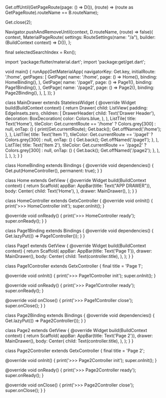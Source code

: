 Get.offUntil(GetPageRoute(page: () => D()), (route) => (route as GetPageRoute).routeName == B.routeName);

Get.close(2);

Navigator.pushAndRemoveUntil(context, D.routeName, (route) => false)(
    context,
    MaterialPageRoute(
       settings: RouteSettings(name: "/a"),
       builder: (BuildContext context) => D()),
    );

final selectedSearchIndex = Rxn<int>();



<!-- Example getx  -->
import 'package:flutter/material.dart';
import 'package:get/get.dart';

void main() {
  runApp(GetMaterialApp(
    navigatorKey: Get.key,
    initialRoute: '/home',
    getPages: [
      GetPage(
        name: '/home',
        page: () => Home(),
        binding: HomeBinding(),
      ),
      GetPage(
        name: '/page1',
        page: () => Page1(),
        binding: Page1Binding(),
      ),
      GetPage(
        name: '/page2',
        page: () => Page2(),
        binding: Page2Binding(),
      ),
    ],
  ));
}

class MainDrawer extends StatelessWidget {
  @override
  Widget build(BuildContext context) {
    return Drawer(
      child: ListView(
        padding: EdgeInsets.zero,
        children: <Widget>[
          DrawerHeader(
            child: Text('Drawer Header'),
            decoration: BoxDecoration(
              color: Colors.blue,
            ),
          ),
          ListTile(
            title: Text('Home'),
            tileColor: Get.currentRoute == '/home' ? Colors.grey[300] : null,
            onTap: () {
              print(Get.currentRoute);
              Get.back();
              Get.offNamed('/home');
            },
          ),
          ListTile(
            title: Text('Item 1'),
            tileColor: Get.currentRoute == '/page1' ? Colors.grey[300] : null,
            onTap: () {
              Get.back();
              Get.offNamed('/page1');
            },
          ),
          ListTile(
            title: Text('Item 2'),
            tileColor: Get.currentRoute == '/page2' ? Colors.grey[300] : null,
            onTap: () {
              Get.back();
              Get.offNamed('/page2');
            },
          ),
        ],
      ),
    );
  }
}

class HomeBinding extends Bindings {
  @override
  void dependencies() {
    Get.put(HomeController(), permanent: true);
  }
}

class Home extends GetView<HomeController> {
  @override
  Widget build(BuildContext context) {
    return Scaffold(
      appBar: AppBar(title: Text("APP DRAWER")),
      body: Center(
        child: Text('Home'),
      ),
      drawer: MainDrawer(),
    );
  }
}

class HomeController extends GetxController {
  @override
  void onInit() {
    print('>>> HomeController init');
    super.onInit();
  }

  @override
  void onReady() {
    print('>>> HomeController ready');
    super.onReady();
  }
}

class Page1Binding extends Bindings {
  @override
  void dependencies() {
    Get.lazyPut(() => Page1Controller());
  }
}

class Page1 extends GetView<Page1Controller> {
  @override
  Widget build(BuildContext context) {
    return Scaffold(
      appBar: AppBar(title: Text('Page 1')),
      drawer: MainDrawer(),
      body: Center(
        child: Text(controller.title),
      ),
    );
  }
}

class Page1Controller extends GetxController {
  final title = 'Page 1';

  @override
  void onInit() {
    print('>>> Page1Controller init');
    super.onInit();
  }

  @override
  void onReady() {
    print('>>> Page1Controller ready');
    super.onReady();
  }

  @override
  void onClose() {
    print('>>> Page1Controller close');
    super.onClose();
  }
}

class Page2Binding extends Bindings {
  @override
  void dependencies() {
    Get.lazyPut(() => Page2Controller());
  }
}

class Page2 extends GetView<Page2Controller> {
  @override
  Widget build(BuildContext context) {
    return Scaffold(
      appBar: AppBar(title: Text('Page 2')),
      drawer: MainDrawer(),
      body: Center(
        child: Text(controller.title),
      ),
    );
  }
}

class Page2Controller extends GetxController {
  final title = 'Page 2';

  @override
  void onInit() {
    print('>>> Page2Controller init');
    super.onInit();
  }

  @override
  void onReady() {
    print('>>> Page2Controller ready');
    super.onReady();
  }

  @override
  void onClose() {
    print('>>> Page2Controller close');
    super.onClose();
  }
}